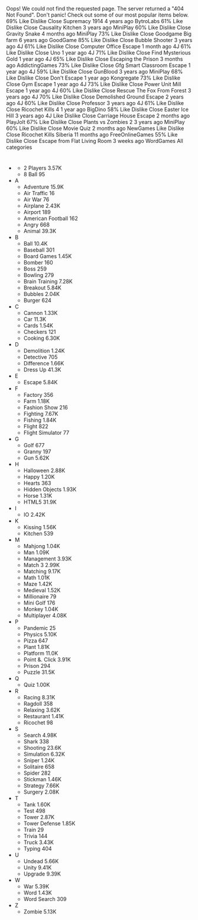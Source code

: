 Oops! We could not find the requested page. The server returned a "404 Not Found". Don't panic! Check out some of our most popular items below. 69% Like Dislike Close Supremacy 1914 4 years ago BytroLabs 61% Like Dislike Close Causality Kitchen 3 years ago MiniPlay 60% Like Dislike Close Gravity Snake 4 months ago MiniPlay 73% Like Dislike Close Goodgame Big farm 6 years ago GoodGame 85% Like Dislike Close Bubble Shooter 3 years ago 4J 61% Like Dislike Close Computer Office Escape 1 month ago 4J 61% Like Dislike Close Uno 1 year ago 4J 71% Like Dislike Close Find Mysterious Gold 1 year ago 4J 65% Like Dislike Close Escaping the Prison 3 months ago AddictingGames 73% Like Dislike Close Gfg Smart Classroom Escape 1 year ago 4J 59% Like Dislike Close GunBlood 3 years ago MiniPlay 68% Like Dislike Close Don't Escape 1 year ago Kongregate 73% Like Dislike Close Gym Escape 1 year ago 4J 73% Like Dislike Close Power Unit Mill Escape 1 year ago 4J 60% Like Dislike Close Rescue The Fox From Forest 3 years ago 4J 70% Like Dislike Close Demolished Ground Escape 2 years ago 4J 60% Like Dislike Close Professor 3 years ago 4J 61% Like Dislike Close Ricochet Kills 4 1 year ago BigDino 58% Like Dislike Close Easter Ice Hill 3 years ago 4J Like Dislike Close Carriage House Escape 2 months ago PlayJolt 67% Like Dislike Close Plants vs Zombies 2 3 years ago MiniPlay 60% Like Dislike Close Movie Quiz 2 months ago NewGames Like Dislike Close Ricochet Kills Siberia 11 months ago FreeOnlineGames 55% Like Dislike Close Escape from Flat Living Room 3 weeks ago WordGames All categories

*   #
    *   2 Players 3.57K
    *   8 Ball 95
*   A
    *   Adventure 15.9K
    *   Air Traffic 16
    *   Air War 76
    *   Airplane 2.43K
    *   Airport 189
    *   American Football 162
    *   Angry 668
    *   Animal 39.3K
*   B
    *   Ball 10.4K
    *   Baseball 301
    *   Board Games 1.45K
    *   Bomber 160
    *   Boss 259
    *   Bowling 279
    *   Brain Training 7.28K
    *   Breakout 5.84K
    *   Bubbles 2.04K
    *   Burger 624
*   C
    *   Cannon 1.33K
    *   Car 11.3K
    *   Cards 1.54K
    *   Checkers 121
    *   Cooking 6.30K
*   D
    *   Demolition 1.24K
    *   Detective 705
    *   Difference 1.66K
    *   Dress Up 41.3K
*   E
    *   Escape 5.84K
*   F
    *   Factory 356
    *   Farm 1.18K
    *   Fashion Show 216
    *   Fighting 7.67K
    *   Fishing 1.84K
    *   Flight 822
    *   Flight Simulator 77
*   G
    *   Golf 677
    *   Granny 197
    *   Gun 5.62K
*   H
    *   Halloween 2.88K
    *   Happy 1.20K
    *   Hearts 363
    *   Hidden Objects 1.93K
    *   Horse 1.31K
    *   HTML5 31.9K
*   I
    *   IO 2.42K
*   K
    *   Kissing 1.56K
    *   Kitchen 539
*   M
    *   Mahjong 1.04K
    *   Man 1.09K
    *   Management 3.93K
    *   Match 3 2.99K
    *   Matching 9.17K
    *   Math 1.01K
    *   Maze 1.42K
    *   Medieval 1.52K
    *   Millionaire 79
    *   Mini Golf 176
    *   Monkey 1.04K
    *   Multiplayer 4.08K
*   P
    *   Pandemic 25
    *   Physics 5.10K
    *   Pizza 647
    *   Plant 1.81K
    *   Platform 11.0K
    *   Point &. Click 3.91K
    *   Prison 294
    *   Puzzle 31.5K
*   Q
    *   Quiz 1.00K
*   R
    *   Racing 8.31K
    *   Ragdoll 358
    *   Relaxing 3.62K
    *   Restaurant 1.41K
    *   Ricochet 98
*   S
    *   Search 4.98K
    *   Shark 338
    *   Shooting 23.6K
    *   Simulation 6.32K
    *   Sniper 1.24K
    *   Solitaire 658
    *   Spider 282
    *   Stickman 1.46K
    *   Strategy 7.66K
    *   Surgery 2.08K
*   T
    *   Tank 1.60K
    *   Test 498
    *   Tower 2.87K
    *   Tower Defense 1.85K
    *   Train 29
    *   Trivia 144
    *   Truck 3.43K
    *   Typing 404
*   U
    *   Undead 5.66K
    *   Unity 9.41K
    *   Upgrade 9.39K
*   W
    *   War 5.39K
    *   Word 1.43K
    *   Word Search 309
*   Z
    *   Zombie 5.13K